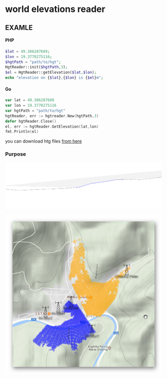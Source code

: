 # world elevations reader


## EXAMLE
#### PHP
```php
$lat = 49.386287689;
$lon = 19.3770275116;
$hgtPath = "path/to/hgt";
HgtReader::init($hgtPath,3);
$el = HgtReader::getElevation($lat,$lon);
echo "elevation on {$lat},{$lon} is {$el}m";
```
#### Go
```go
var lat = 49.386287689
var lon = 19.3770275116
var hgtPath = "path/to/hgt"
hgtReader, err := hgtreader.New(hgtPath,3)
defer hgtReader.Close()
el, err := hgtReader.GetElevation(lat,lon)
fmt.Println(el)
```


you can download htg files [from here](http://www.viewfinderpanoramas.org/Coverage%20map%20viewfinderpanoramas_org3.htm)

### Purpose

![usage1](example2.png)

![usage2](example.png)
